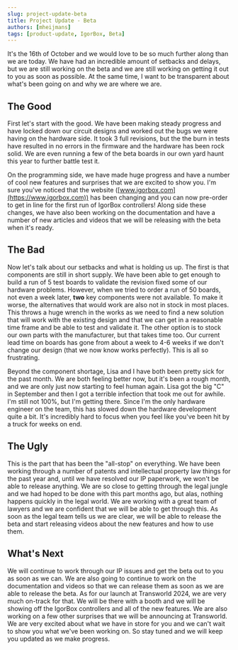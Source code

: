 ```yaml
---
slug: project-update-beta
title: Project Update - Beta
authors: [mheijmans]
tags: [product-update, IgorBox, Beta]
---
```


It's the 16th of October and we would love to be so much further along than we are today. We have had an incredible amount of setbacks and delays, but we are still working on the beta and we are still working on getting it out to you as soon as possible. At the same time, I want to be transparent about what's been going on and why we are where we are.

## The Good

First let's start with the good. We have been making steady progress and have locked down our circuit designs and worked out the bugs we were having on the hardware side. It took 3 full revisions, but the the burn in tests have resulted in no errors in the firmware and the hardware has been rock solid. We are even running a few of the beta boards in our own yard haunt this year to further battle test it.

On the programming side, we have made huge progress and have a number of cool new features and surprises that we are excited to show you. I'm sure you've noticed that the website ([www.igorbox.com](https://www.igorbox.com)) has been changing and you can now pre-order to get in line for the first run of IgorBox controllers! Along side these changes, we have also been working on the documentation and have a number of new articles and videos that we will be releasing with the beta when it's ready.

## The Bad

Now let's talk about our setbacks and what is holding us up. The first is that components are still in short supply. We have been able to get enough to build a run of 5 test boards to validate the revision fixed some of our hardware problems. However, when we tried to order a run of 50 boards, not even a week later, **two** key components were not available. To make it worse, the alternatives that would work are also not in stock in most places. This throws a huge wrench in the works as we need to find a new solution that will work with the existing design and that we can get in a reasonable time frame and be able to test and validate it. The other option is to stock our own parts with the manufacturer, but that takes time too. Our current lead time on boards has gone from about a week to 4-6 weeks if we don't change our design (that we now know works perfectly). This is all so frustrating.

Beyond the component shortage, Lisa and I have both been pretty sick for the past month. We are both feeling better now, but it's been a rough month, and we are only just now starting to feel human again. Lisa got the big "C" in September and then I got a terrible infection that took me out for awhile. I'm still not 100%, but I'm getting there. Since I'm the only hardware engineer on the team, this has slowed down the hardware development quite a bit. It's incredibly hard to focus when you feel like you've been hit by a truck for weeks on end.

## The Ugly

This is the part that has been the "all-stop" on everything. We have been working through a number of patents and intellectual property law things for the past year and, until we have resolved our IP paperwork, we won't be able to release anything. We are so close to getting through the legal jungle and we had hoped to be done with this part months ago, but alas, nothing happens quickly in the legal world. We are working with a great team of lawyers and we are confident that we will be able to get through this. As soon as the legal team tells us we are clear, we will be able to release the beta and start releasing videos about the new features and how to use them.

## What's Next

We will continue to work through our IP issues and get the beta out to you as soon as we can. We are also going to continue to work on the documentation and videos so that we can release them as soon as we are able to release the beta. As for our launch at Transworld 2024, we are very much on-track for that. We will be there with a booth and we will be showing off the IgorBox controllers and all of the new features. We are also working on a few other surprises that we will be announcing at Transworld. We are very excited about what we have in store for you and we can't wait to show you what we've been working on. So stay tuned and we will keep you updated as we make progress.
